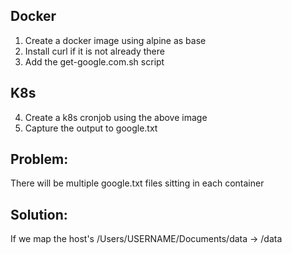 ## Docker
1) Create a docker image using alpine as base
2) Install curl if it is not already there
3) Add the get-google.com.sh script 

## K8s
4) Create a k8s cronjob using the above image
5) Capture the output to google.txt

## Problem: 
There will be multiple google.txt files sitting in each container 

## Solution:
If we map the host's /Users/USERNAME/Documents/data -> /data 
